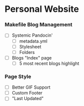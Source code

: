 # Personal Website

### Makefile Blog Management
- [ ] Systemic Pandocin'
  - [ ] metadata.yml
  - [ ] Stylesheet
  - [ ] Folders
- [ ] Blogs "Index" page
  - [ ] 5 most recent blogs highlight

### Page Style
- [ ] Better GIF Support
- [ ] Custom Footer
- [ ] "Last Updated"

